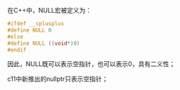 在C++中，NULL宏被定义为：
```c++
#ifdef __cplusplus
#define NULL 0
#else
#define NULL ((void*)0)
#endif
```

因此，NULL既可以表示空指针，也可以表示0，具有二义性；

c11中新推出的nullptr只表示空指针；